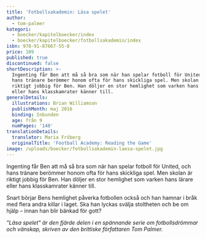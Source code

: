 ```yaml
---
title: 'Fotbollsakademin: Läsa spelet'
author:
  - tom-palmer
kategori:
  - boecker/kapitelboecker/index
  - boecker/kapitelboecker/fotbollsakademin/index
isbn: 978-91-87667-55-8
price: 109
published: true
discontinued: false
shortDescription: >-
  Ingenting får Ben att må så bra som när han spelar fotboll för United, och
  hans tränare berömmer honom ofta för hans skickliga spel. Men skolan är
  riktigt jobbig för Ben. Han döljer en stor hemlighet som varken hans lärare
  eller hans klasskamrater känner till.
generalDetails:
  illustrations: Brian Williamson
  publishMonth: maj 2016
  binding: Inbunden
  age: från 9
  numPages: '140'
translationDetails:
  translator: Maria Fröberg
  originalTitle: 'Football Academy: Reading the Game'
image: /uploads/boecker/fotbollsakademin-laesa-spelet.jpg
---
```

Ingenting får Ben att må så bra som när han spelar fotboll för United, och hans tränare berömmer honom ofta för hans skickliga spel. Men skolan är riktigt jobbig för Ben. Han döljer en stor hemlighet som varken hans lärare eller hans klasskamrater känner till.

Snart börjar Bens hemlighet påverka fotbollen också och han hamnar i bråk med flera andra killar i laget. Ska han lyckas svälja stoltheten och be om hjälp – innan han blir bänkad för gott?

_"Läsa spelet" är den fjärde delen i en spännande serie om fotbollsdrömmar och vänskap, skriven av den brittiske författaren Tom Palmer._
